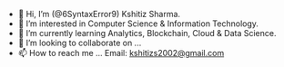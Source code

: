 - 👋 Hi, I’m (@6SyntaxError9) Kshitiz Sharma.
- 👀 I’m interested in Computer Science & Information Technology.
- 🌱 I’m currently learning Analytics, Blockchain, Cloud & Data Science.
- 💞️ I’m looking to collaborate on ...
- 📫 How to reach me ... Email: kshitizs2002@gmail.com

<!---
6SyntaxError9/6SyntaxError9 is a ✨ special ✨ repository because its `README.md` (this file) appears on your GitHub profile.
You can click the Preview link to take a look at your changes.
--->
